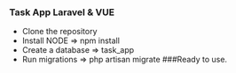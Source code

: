 ### Task App Laravel & VUE
* Clone the repository
* Install NODE => npm install
* Create a database => task_app
* Run migrations => php artisan migrate
###Ready to use.
